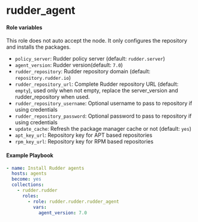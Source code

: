 # rudder_agent

#### Role variables

This role does not auto accept the node. It only configures the repository
and installs the packages.

- `policy_server`: Rudder policy server (default: `rudder.server`)
- `agent_version`: Rudder version(default: `7.0`)
- `rudder_repository`: Rudder repository domain (default: `repository.rudder.io`)
- `rudder_repository_url`: Complete Rudder repository URL (default: `empty`), used only when not empty, replace the server_version and rudder_repository when used.
- `rudder_repository_username`: Optional username to pass to repository if using credentials
- `rudder_repository_password`: Optional password to pass to repository if using credentials
- `update_cache`: Refresh the package manager cache or not (default: `yes`)
- `apt_key_url`: Repository key for APT based repositories
- `rpm_key_url`: Repository key for RPM based repositories

#### Example Playbook

```yaml
- name: Install Rudder agents
  hosts: agents
  become: yes
  collections:
    - rudder.rudder
      roles:
        - role: rudder.rudder.rudder_agent
          vars:
            agent_version: 7.0
```
